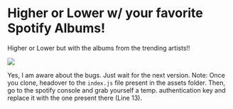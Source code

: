 # Higher or Lower w/ your favorite Spotify Albums!
Higher or Lower but with the albums from the trending artists!!
<br>


<img src="https://cdn.discordapp.com/attachments/897666935708352587/1045338334643372042/image.png">

Yes, I am aware about the bugs. Just wait for the next version.
Note: Once you clone, headover to the `index.js` file present in the assets folder. Then, go to the spotify console and grab yourself a temp. authentication key and replace it with the one present there (Line 13).
